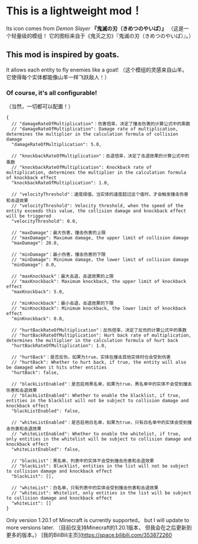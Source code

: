 # This is a lightweight mod！
Its icon comes from _Demon Slayer_ **『鬼滅の刃（きめつのやいば）』**
（这是一个轻量级的模组！
它的图标来自于《鬼灭之刃》『鬼滅の刃（きめつのやいば）』。）
## This mod is inspired by goats.
It allows each entity to fly enemies like a goat!
（这个模组的灵感来自山羊。
它使得每个实体都能像山羊一样飞跃敌人！）
### Of course, it's all configurable!
（当然，一切都可以配置！）
```
{
  // "damageRateOfMultiplication"：伤害倍率，决定了撞击伤害的计算公式中的乘数
  // "damageRateOfMultiplication": Damage rate of multiplication, determines the multiplier in the calculation formula of collision damage
  "damageRateOfMultiplication": 5.0,

  // "knockbackRateOfMultiplication"：击退倍率，决定了击退效果的计算公式中的乘数
  // "knockbackRateOfMultiplication": Knockback rate of multiplication, determines the multiplier in the calculation formula of knockback effect
  "knockbackRateOfMultiplication": 1.0,

  // "velocityThreshold"：速度阈值，当实体的速度超过这个值时，才会触发撞击伤害和击退效果
  // "velocityThreshold": Velocity threshold, when the speed of the entity exceeds this value, the collision damage and knockback effect will be triggered
  "velocityThreshold": 0.0,

  // "maxDamage"：最大伤害，撞击伤害的上限
  // "maxDamage": Maximum damage, the upper limit of collision damage
  "maxDamage": 20.0,

  // "minDamage"：最小伤害，撞击伤害的下限
  // "minDamage": Minimum damage, the lower limit of collision damage
  "minDamage": 0.0,

  // "maxKnockback"：最大击退，击退效果的上限
  // "maxKnockback": Maximum knockback, the upper limit of knockback effect
  "maxKnockback": 5.0,

  // "minKnockback"：最小击退，击退效果的下限
  // "minKnockback": Minimum knockback, the lower limit of knockback effect
  "minKnockback": 0.0,

  // "hurtBackRateOfMultiplication"：反伤倍率，决定了反伤的计算公式中的乘数
  // "hurtBackRateOfMultiplication": Hurt back rate of multiplication, determines the multiplier in the calculation formula of hurt back
  "hurtBackRateOfMultiplication": 1.0,

  // "hurtBack"：是否反伤，如果为true，实体在撞击其他实体时也会受到伤害
  // "hurtBack": Whether to hurt back, if true, the entity will also be damaged when it hits other entities
  "hurtBack": false,

  // "blackListEnabled"：是否启用黑名单，如果为true，黑名单中的实体不会受到撞击伤害和击退效果
  // "blackListEnabled": Whether to enable the blacklist, if true, entities in the blacklist will not be subject to collision damage and knockback effect
  "blackListEnabled": false,

  // "whiteListEnabled"：是否启用白名单，如果为true，只有白名单中的实体会受到撞击伤害和击退效果
  // "whiteListEnabled": Whether to enable the whitelist, if true, only entities in the whitelist will be subject to collision damage and knockback effect
  "whiteListEnabled": false,

  // "blackList"：黑名单，列表中的实体不会受到撞击伤害和击退效果
  // "blackList": Blacklist, entities in the list will not be subject to collision damage and knockback effect
  "blackList": [],

  // "whiteList"：白名单，只有列表中的实体会受到撞击伤害和击退效果
  // "whiteList": Whitelist, only entities in the list will be subject to collision damage and knockback effect
  "whiteList": []
}

```
Only version 1.20.1 of Minecraft is currently supported，
but I will update to more versions later.
（目前仅支持Minecraft的1.20.1版本，
但我会在之后更新到更多的版本。）
[我的BiliBili主页](https://space.bilibili.com/353872260
